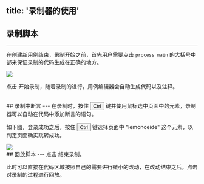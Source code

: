 title: '录制器的使用'
---

## 录制脚本
---

在创建新用例结束，录制开始之前，首先用户需要点击 `process main` 的大括号中部来保证录制的代码生成在正确的地方。

<img class="guide-images" src="/images/guide/recorder-01.png">

点击 <i class="fa fa-circle" style="color:red"></i> 开始录制，随着录制的进行，用例编辑器会自动生成代码以及注释。

<br/>
## 录制中断言
---
在录制时，按住 <button>Ctrl</button> 键并使用鼠标选中页面中的元素，录制器可以自动在代码中添加断言的语句。

如下图，登录成功之后，按住 <button>Ctrl</button> 键选择页面中 "lemonceide" 这个元素，以判定页面确实跳转成功。

<img class="guide-images" src="/images/guide/recorder-02.png">

<br/>
## 回放脚本
---
点击 <i class="fa fa-stop-circle-o" style="color:red"></i> 结束录制。

此时可以直接在代码区域按照自己的需要进行微小的改动，在改动结束之后，点击 <i class="fa fa-play"></i> 对录制的过程进行回放。
